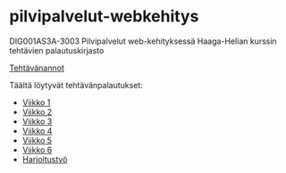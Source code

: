 # pilvipalvelut-webkehitys
DIG001AS3A-3003 Pilvipalvelut web-kehityksessä Haaga-Helian kurssin tehtävien palautuskirjasto

[Tehtävänannot](https://github.com/Pilvipalvelut/web-kehityksessa/blob/main/tehtavat.md)

Täältä löytyvät tehtävänpalautukset:

- [Viikko 1](./viikko1/index.md)
- [Viikko 2](./viikko2/index.md)
- [Viikko 3](./viikko3/index.html)
- [Viikko 4](./viikko4/index.html)
- [Viikko 5](./viikko5/index.md)
- [Viikko 6](./viikko6/index.html)
- [Harjoitustyö](https://github.com/janteH/pilvipalvelut-web-harjoitustyo/blob/main/README.md)
